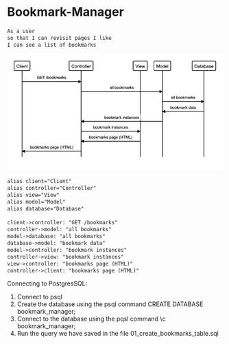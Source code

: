 # Bookmark-Manager

    As a user
    so that I can revisit pages I like
    I can see a list of bookmarks

![Sequence diagram](diagram.png "Domain model diagram")

    alias client="Client"
    alias controller="Controller"
    alias view="View"
    alias model="Model"
    alias database="Database"

    client->controller: "GET /bookmarks"
    controller->model: "all bookmarks"
    model->database: "all bookmarks"
    database->model: "bookmark data"
    model->controller: "bookmark instances"
    controller->view: "bookmark instances"
    view->controller: "bookmarks page (HTML)"
    controller->client: "bookmarks page (HTML)"

Connecting to PostgresSQL:
1) Connect to psql
2) Create the database using the psql command CREATE DATABASE bookmark_manager;
3) Connect to the database using the pqsl command \c bookmark_manager;
4) Run the query we have saved in the file 01_create_bookmarks_table.sql